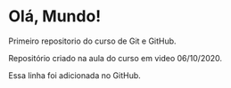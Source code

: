 # Olá, Mundo!
 Primeiro repositorio do curso de Git e GitHub.
 
 Repositório criado na aula do curso em video 06/10/2020.
 
Essa linha foi adicionada no GitHub.
